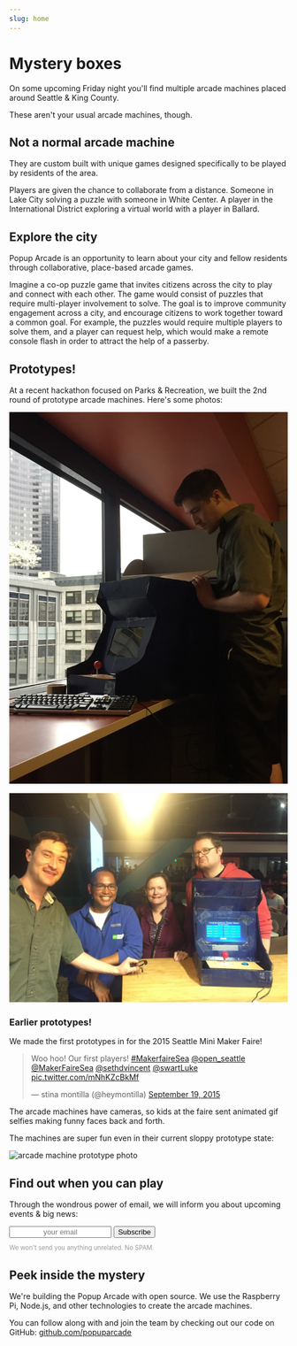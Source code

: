 ```yaml
---
slug: home
---
```


# Mystery boxes

On some upcoming Friday night you'll find multiple arcade machines placed around Seattle & King County. 

These aren't your usual arcade machines, though.

## Not a normal arcade machine
They are custom built with unique games designed specifically to be played by residents of the area.

Players are given the chance to collaborate from a distance. Someone in Lake City solving a puzzle with someone in White Center. A player in the International District exploring a virtual world with a player in Ballard.

## Explore the city
Popup Arcade is an opportunity to learn about your city and fellow residents through collaborative, place-based arcade games.

Imagine a co-op puzzle game that invites citizens across the city to play and connect with each other. The game would consist of puzzles that require multi-player involvement to solve. The goal is to improve community engagement across a city, and encourage citizens to work together toward a common goal. For example, the puzzles would require multiple players to solve them, and a player can request help, which would make a remote console flash in order to attract the help of a passerby.

## Prototypes!

At a recent hackathon focused on Parks & Recreation, we built the 2nd round of prototype arcade machines. Here's some photos:

![luke & the machine](/assets/luke-and-the-case.jpg)

![the team](/assets/the-team.jpg)

### Earlier prototypes!

We made the first prototypes in for the 2015 Seattle Mini Maker Faire!

<blockquote class="twitter-tweet" lang="en"><p lang="en" dir="ltr">Woo hoo! Our first players! <a href="https://twitter.com/hashtag/MakerfaireSea?src=hash">#MakerfaireSea</a> <a href="https://twitter.com/open_seattle">@open_seattle</a> <a href="https://twitter.com/MakerFaireSea">@MakerFaireSea</a> <a href="https://twitter.com/sethdvincent">@sethdvincent</a> <a href="https://twitter.com/swartLuke">@swartLuke</a> <a href="http://t.co/mNhKZcBkMf">pic.twitter.com/mNhKZcBkMf</a></p>&mdash; stina montilla (@heymontilla) <a href="https://twitter.com/heymontilla/status/645289373286555648">September 19, 2015</a></blockquote>
<script async src="//platform.twitter.com/widgets.js" charset="utf-8"></script>

The arcade machines have cameras, so kids at the faire sent animated gif selfies making funny faces back and forth.

The machines are super fun even in their current sloppy prototype state:

![arcade machine prototype photo]({{site.baseurl}}/assets/prototype.jpg)

## Find out when you can play

Through the wondrous power of email, we will inform you about upcoming events & big news:

<form action="https://tinyletter.com/popuparcade" method="post" target="popupwindow" onsubmit="window.open('https://tinyletter.com/popuparcade', 'popupwindow', 'scrollbars=yes,width=800,height=600');return true"><input type="text" name="email" id="tlemail" placeholder="your email" class="full-width" style="text-align:center;"> <input type="hidden" value="1" name="embed"/><input type="submit" value="Subscribe" class="button full-width" /></form>

<p style="font-size:0.8em; color:#999;">We won't send you anything unrelated. No SPAM.</p>

## Peek inside the mystery

We're building the Popup Arcade with open source. We use the Raspberry Pi, Node.js, and other technologies to create the arcade machines.

You can follow along with and join the team by checking out our code on GitHub: [github.com/popuparcade](http://github.com/popuparcade)
